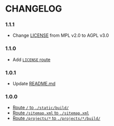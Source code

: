 # CHANGELOG

### 1.1.1
- Change [LICENSE](https://github.com/noahfriedman-ca/server/blob/v1.1.1/LICENSE) from MPL v2.0 to AGPL v3.0

### 1.1.0
- Add [`LICENSE` route](https://github.com/noahfriedman-ca/server/blob/v1.1.0/router.go#L18)

### 1.0.1
- Update [README.md](https://github.com/noahfriedman-ca/server/blob/v1.0.1/README.md)

### 1.0.0
- [Route `/` to `./static/build/`](https://github.com/noahfriedman-ca/server/blob/v1.0.0/router.go#L15)
- [Route `/sitemap.xml` to `./sitemap.xml`](https://github.com/noahfriedman-ca/server/blob/v1.0.0/router.go#L14)
- [Route `/projects/*` to `./projects/*/build/`](https://github.com/noahfriedman-ca/server/blob/v1.0.0/router.go#L11)
